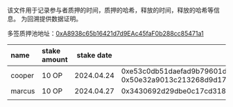 该文件用于记录参与者质押的时间，质押的哈希，释放的时间，释放的哈希等信息。
为回溯提供数据证明。

多签质押池地址：[0xA8938c65b16421d7d9EAc45faF0b288cc85471a1](https://app.safe.global/home?safe=oeth:0xA8938c65b16421d7d9EAc45faF0b288cc85471a1)

| name   | stake amount | stake date | stake hash                                                                                                                               | release date | release hash |
| :----- | :----------- | ---------- | ---------------------------------------------------------------------------------------------------------------------------------------- | ------------ | ------------ |
| cooper | 10 OP        | 2024.04.24 | 0xe53c0db51daefad9b79601dcbff7f29c20dc97a81841d577e00a6c8c8deb7338<br>0x50e32a9013c213268d9d17014e299896e6f8b87552b22182fbaf32cc93aa339c |              |              |
| marcus | 10 OP        | 2024.04.27 | 0x3430692d29dbe0c17cd318d7c722e77fb75f71c51dcd6e6594dd396f180ca567                                                                       |              |              |
|        |              |            |                                                                                                                                          |              |              |
